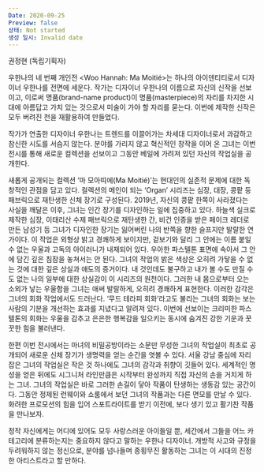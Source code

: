 ```yaml
---
Date: 2020-09-25
Preview: false
상태: Not started
생성 일시: Invalid date
---
```

권정현 (독립기획자)

  

  

우한나의 네 번째 개인전 <Woo Hannah: Ma Moitié>는 하나의 아이덴티티로서 디자이너 우한나를 전면에 세운다. 작가는 디자이너 우한나의 이름으로 자신의 신작을 선보이고, 이로써 명품(brand-name product)이 명품(masterpiece)의 자리를 차지한 시대에 아름답고 가치 있는 것으로서 미술이 가야 할 자리를 묻는다. 이번에 제작한 신작은 모두 버려진 천을 재활용하여 만들었다.

작가가 연출한 디자이너 우한나는 트렌드를 이끌어가는 차세대 디자이너로서 과감하고 참신한 시도를 서슴지 않는다. 분야를 가리지 않고 혁신적인 창작을 이어 온 그녀는 이번 전시를 통해 새로운 컬렉션을 선보이고 그동안 베일에 가려져 있던 자신의 작업실을 공개한다.

새롭게 공개되는 컬렉션 ‘마 모아띠에(Ma Moitié)’는 현대인의 실존적 문제에 대한 독창적인 관점을 담고 있다. 컬렉션의 메인이 되는 ‘Organ’ 시리즈는 심장, 대장, 콩팥 등 패브릭으로 재탄생한 신체 장기로 구성된다. 2019년, 자신의 콩팥 한쪽이 사라졌다는 사실을 깨달은 이후, 그녀는 인간 장기를 디자인하는 일에 집중하고 있다. 하늘색 실크로 제작한 심장, 이태리산 수제 패브릭으로 재탄생한 간, 비건 인증을 받은 페이크 레더로 만든 남성기 등 그녀가 디자인한 장기는 잃어버린 나의 반쪽을 향한 슬프지만 발랄한 연가이다. 이 작업은 외형상 밝고 경쾌하게 보이지만, 겉보기와 달리 그 안에는 이름 붙일 수 없는 우울과 고독의 아이러니가 내재되어 있다. 우아한 파스텔톤 표면에 속아서 그 안에 담긴 깊은 침잠을 놓쳐서는 안 된다. 그녀의 작업의 밝은 색상은 오히려 가닿을 수 없는 것에 대한 깊은 상실과 애도의 증거이다. 내 것인데도 불구하고 내가 볼 수도 만질 수도 없는 나의 일부에 대한 상실감이 이 시리즈의 원천이다. 그러한 내 몸으로부터 오는 소외가 낳는 우울함을 그녀는 애써 발랄하게, 오히려 경쾌하게 표현한다. 이러한 감각은 그녀의 회화 작업에서도 드러난다. ‘무드 테라피 회화’라고도 불리는 그녀의 회화는 보는 사람의 기분을 개선하는 효과를 지녔다고 알려져 있다. 이번에 선보이는 크리미한 파스텔톤의 회화는 우울을 감추고 은은한 행복감을 일으키는 동시에 숨겨진 강한 기운과 꿋꿋한 힘을 불러낸다.

한편 이번 전시에서는 마녀의 비밀공방이라는 소문만 무성한 그녀의 작업실이 최초로 공개되어 새로운 신체 장기가 생명력을 얻는 순간을 엿볼 수 있다. 서울 강남 중심에 자리 잡은 그녀의 작업실은 작은 것 하나에도 그녀의 감각과 취향이 깃들어 있다. 세계적인 명성을 얻은 뒤에도 시그니처 라인만큼은 시작부터 완성까지 직접 자신의 손을 거치게 하는 그녀. 그녀의 작업실은 바로 그러한 손길이 닿아 작품이 탄생하는 생동감 있는 공간이다. 그동안 정제된 런웨이와 쇼룸에서 보던 그녀의 작품과는 다른 면모를 만날 수 있다. 화려한 프로모션의 힘을 입어 스포트라이트를 받기 이전에, 보다 생기 있고 활기찬 작품을 만나보자.

정작 자신에게는 어디에 있어도 모두 사랑스러운 아이들일 뿐, 세간에서 그들을 어느 카테고리에 분류하는지는 중요하지 않다고 말하는 우한나 디자이너. 개방적 사고와 규정을 두려워하지 않는 정신으로, 분야를 넘나들며 종횡무진 활동하는 그녀는 이 시대의 진정한 아티스트라고 할 만하다.